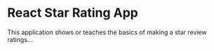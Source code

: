 # React Star Rating App

This application shows or teaches the basics of making a star review ratings...
